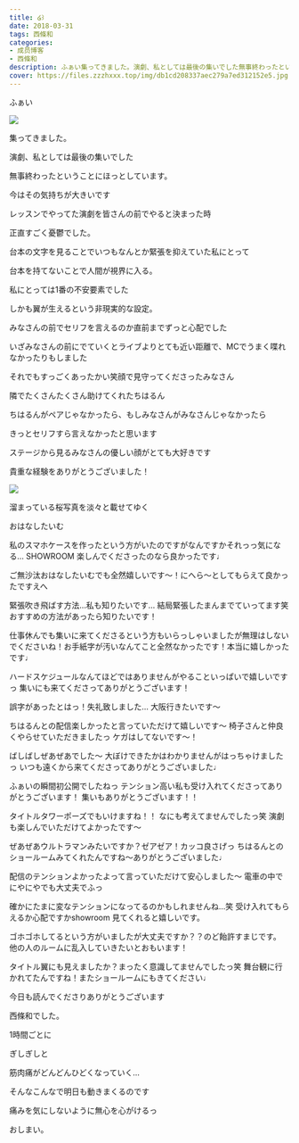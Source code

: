 ```yaml
---
title: ໒꒱
date: 2018-03-31
tags: 西條和
categories: 
- 成员博客
- 西條和
description: ふぁい集ってきました。演劇、私としては最後の集いでした無事終わったということにほっとしています。今...
cover: https://files.zzzhxxx.top/img/db1cd208337aec279a7ed312152e5.jpg 
---
```








ふぁい


![](https://files.zzzhxxx.top/img/db1cd208337aec279a7ed312152e5.jpg)









集ってきました。









演劇、私としては最後の集いでした










無事終わったということにほっとしています。









今はその気持ちが大きいです











レッスンでやってた演劇を皆さんの前でやると決まった時








正直すごく憂鬱でした。








台本の文字を見ることでいつもなんとか緊張を抑えていた私にとって








台本を持てないことで人間が視界に入る。









私にとっては1番の不安要素でした










しかも翼が生えるという非現実的な設定。










みなさんの前でセリフを言えるのか直前までずっと心配でした









いざみなさんの前にでていくとライブよりとても近い距離で、MCでうまく喋れなかったりもしました









それでもすっごくあったかい笑顔で見守ってくださったみなさん









隣でたくさんたくさん助けてくれたちはるん









ちはるんがペアじゃなかったら、もしみなさんがみなさんじゃなかったら







きっとセリフすら言えなかったと思います











ステージから見るみなさんの優しい顔がとても大好きです









貴重な経験をありがとうございました！



![](https://files.zzzhxxx.top/img/db1cd208337aec279a7ed312152e5-01.jpg)







溜まっている桜写真を淡々と載せてゆく









おはなしたいむ





私のスマホケースを作ったという方がいたのですがなんですかそれっっ気になる…
SHOWROOM 楽しんでくださったのなら良かったです♩





ご無沙汰おはなしたいむでも全然嬉しいです〜！にへら〜としてもらえて良かったですえへ






緊張吹き飛ばす方法…私も知りたいです…
結局緊張したまんまでていってます笑
おすすめの方法があったら知りたいです！






仕事休んでも集いに来てくださるという方もいらっしゃいましたが無理はしないでくださいね！お手紙字が汚いなんてこと全然なかったです！本当に嬉しかったです♩






ハードスケジュールなんてほどではありませんがやることいっぱいで嬉しいですっ
集いにも来てくださってありがとうございます！





誤字があったとはっ！失礼致しました…
大阪行きたいです〜





ちはるんとの配信楽しかったと言っていただけて嬉しいです〜
椅子さんと仲良くやらせていただきましたっ
ケガはしてないです〜！





ばしばしぜあぜあでした〜
大ぼけできたかはわかりませんがはっちゃけましたっ
いつも遠くから来てくださってありがとうございました♩







ふぁいの瞬間初公開でしたねっ
テンション高い私も受け入れてくださってありがとうございます！
集いもありがとうございます！！






タイトルタワーポーズでもいけますね！！
なにも考えてませんでしたっ笑
演劇も楽しんでいただけてよかったです〜







ぜあぜあウルトラマンみたいですか？ゼアゼア！カッコ良さげっ
ちはるんとのショールームみてくれたんですね〜ありがとうございました♩






配信のテンションよかったよって言っていただけて安心しました〜
電車の中でにやにやでも大丈夫でふっ






確かにたまに変なテンションになってるのかもしれませんね…笑
受け入れてもらえるか心配ですかshowroom 見てくれると嬉しいです。






ゴホゴホしてるという方がいましたが大丈夫ですか？？のど飴許すまじです。
他の人のルームに乱入していきたいとおもいます！




タイトル翼にも見えましたか？まったく意識してませんでしたっ笑
舞台観に行かれてたんですね！またショールームにもきてください♩









今日も読んでくださりありがとうございます







西條和でした。









1時間ごとに






ぎしぎしと






筋肉痛がどんどんひどくなっていく…








そんなこんなで明日も動きまくるのです







痛みを気にしないように無心を心がけるっ












おしまい。


